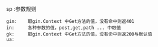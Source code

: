 
sp :参数规则

```$xslt
gin:    取gin.Context 中Get方法的值，没有命中则返401
in:     各种参数的值，post,get,path ... 中取值
gk:     取gin.Context 中Get方法的值，没有命中则返200与默认值
ua:     
```